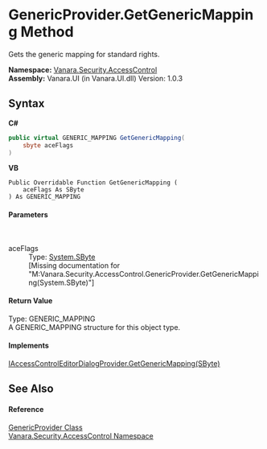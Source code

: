 # GenericProvider.GetGenericMapping Method 
 

Gets the generic mapping for standard rights.

**Namespace:**&nbsp;<a href="62a937f8-234b-6e15-2f22-272a8ae206a7">Vanara.Security.AccessControl</a><br />**Assembly:**&nbsp;Vanara.UI (in Vanara.UI.dll) Version: 1.0.3

## Syntax

**C#**<br />
``` C#
public virtual GENERIC_MAPPING GetGenericMapping(
	sbyte aceFlags
)
```

**VB**<br />
``` VB
Public Overridable Function GetGenericMapping ( 
	aceFlags As SByte
) As GENERIC_MAPPING
```


#### Parameters
&nbsp;<dl><dt>aceFlags</dt><dd>Type: <a href="http://msdn2.microsoft.com/en-us/library/f71b253d" target="_blank">System.SByte</a><br />\[Missing <param name="aceFlags"/> documentation for "M:Vanara.Security.AccessControl.GenericProvider.GetGenericMapping(System.SByte)"\]</dd></dl>

#### Return Value
Type: GENERIC_MAPPING<br />A GENERIC_MAPPING structure for this object type.

#### Implements
<a href="33528f27-428b-82a1-2c17-bd4787e8cf70">IAccessControlEditorDialogProvider.GetGenericMapping(SByte)</a><br />

## See Also


#### Reference
<a href="b8d8d51e-378b-9b9d-583d-4216609b4738">GenericProvider Class</a><br /><a href="62a937f8-234b-6e15-2f22-272a8ae206a7">Vanara.Security.AccessControl Namespace</a><br />